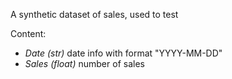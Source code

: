 A synthetic dataset of sales, used to test

Content:

- _Date (str)_ date info with format "YYYY-MM-DD"
- _Sales (float)_ number of sales
